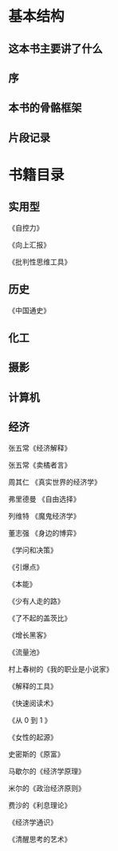 # 基本结构
## 这本书主要讲了什么


## 序



## 本书的骨骼框架


## 片段记录


# 书籍目录

## 实用型

《自控力》

《向上汇报》

《批判性思维工具》

## 历史
《中国通史》

## 化工

## 摄影

## 计算机

## 经济
张五常《经济解释》

张五常《卖橘者言》

周其仁 《真实世界的经济学》

弗里德曼 《自由选择》

列维特 《魔鬼经济学》

董志强 《身边的博弈》

《学问和决策》

《引爆点》

《本能》

《少有人走的路》

《了不起的盖茨比》


《增长黑客》

《流量池》

村上春树的《我的职业是小说家》

《解释的工具》

《快速阅读术》

《从 0 到 1 》

《女性的起源》

史密斯的《原富》

马歇尔的《经济学原理》

米尔的《政治经济原则》

费沙的《利息理论》

《经济学通识》

《清醒思考的艺术》